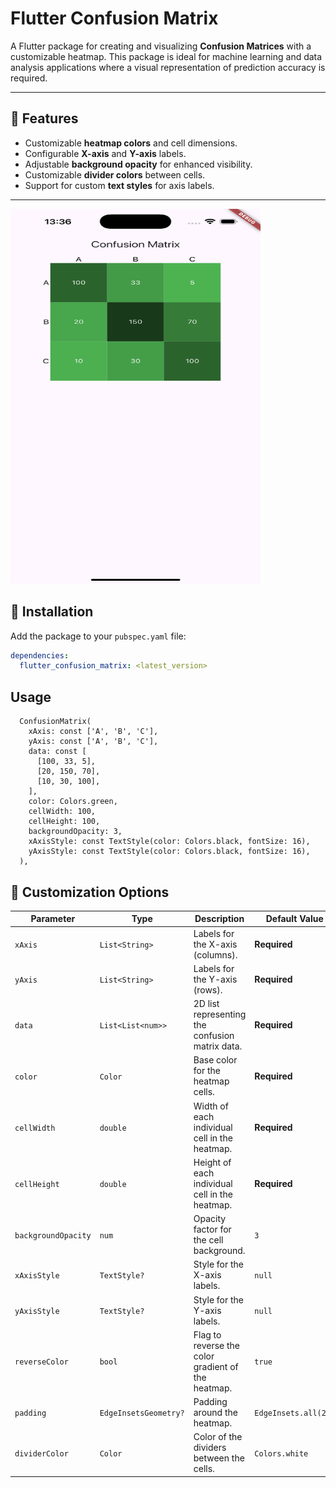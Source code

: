 # Flutter Confusion Matrix

A Flutter package for creating and visualizing **Confusion Matrices** with a customizable heatmap. This package is ideal for machine learning and data analysis applications where a visual representation of prediction accuracy is required.

---

## 🌟 Features

- Customizable **heatmap colors** and cell dimensions.
- Configurable **X-axis** and **Y-axis** labels.
- Adjustable **background opacity** for enhanced visibility.
- Customizable **divider colors** between cells.
- Support for custom **text styles** for axis labels.

---

<img src="https://github.com/Netesh5/flutter_confusion_matrix/blob/main/ss.png?raw=true" alt="Screenshot" width="400" height="600" />


## 🚀 Installation

Add the package to your `pubspec.yaml` file:

```yaml
dependencies:
  flutter_confusion_matrix: <latest_version>
```


##  Usage
```
  ConfusionMatrix(
    xAxis: const ['A', 'B', 'C'],
    yAxis: const ['A', 'B', 'C'],
    data: const [
      [100, 33, 5],
      [20, 150, 70],
      [10, 30, 100],
    ],
    color: Colors.green,
    cellWidth: 100,
    cellHeight: 100,
    backgroundOpacity: 3,
    xAxisStyle: const TextStyle(color: Colors.black, fontSize: 16),
    yAxisStyle: const TextStyle(color: Colors.black, fontSize: 16),
  ),
```

## 🎨 Customization Options


| Parameter           | Type                  | Description                                         | Default Value       |
|---------------------|-----------------------|-----------------------------------------------------|---------------------|
| `xAxis`             | `List<String>`        | Labels for the X-axis (columns).                   | **Required**        |
| `yAxis`             | `List<String>`        | Labels for the Y-axis (rows).                      | **Required**        |
| `data`              | `List<List<num>>`     | 2D list representing the confusion matrix data.    | **Required**        |
| `color`             | `Color`              | Base color for the heatmap cells.                  | **Required**        |
| `cellWidth`         | `double`              | Width of each individual cell in the heatmap.      | **Required**        |
| `cellHeight`        | `double`              | Height of each individual cell in the heatmap.     | **Required**        |
| `backgroundOpacity` | `num`                 | Opacity factor for the cell background.            | `3`                 |
| `xAxisStyle`        | `TextStyle?`          | Style for the X-axis labels.                       | `null`              |
| `yAxisStyle`        | `TextStyle?`          | Style for the Y-axis labels.                       | `null`              |
| `reverseColor`      | `bool`                | Flag to reverse the color gradient of the heatmap. | `true`              |
| `padding`           | `EdgeInsetsGeometry?` | Padding around the heatmap.                        | `EdgeInsets.all(20)`|
| `dividerColor`      | `Color`               | Color of the dividers between the cells.           | `Colors.white`      |




